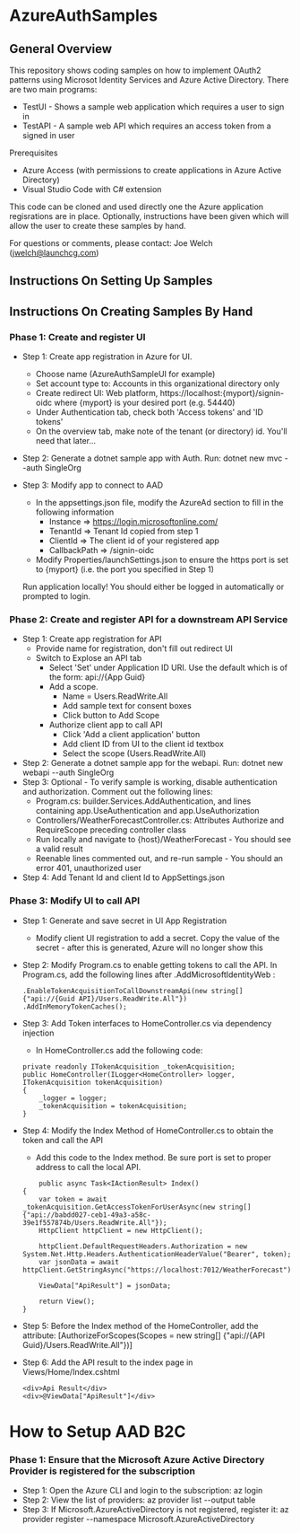 # AzureAuthSamples

## General Overview
This repository shows coding samples on how to implement OAuth2 patterns using Microsot Identity Services and Azure Active Directory.  There are two main programs:
- TestUI - Shows a sample web application which requires a user to sign in
- TestAPI - A sample web API which requires an access token from a signed in user

Prerequisites
- Azure Access (with permissions to create applications in Azure Active Directory)
- Visual Studio Code with C# extension

This code can be cloned and used directly one the Azure application regisrations are in place.  Optionally, instructions have been given which will allow the user to create these samples by hand.

For questions or comments, please contact: Joe Welch (jwelch@launchcg.com)

## Instructions On Setting Up Samples

## Instructions On Creating Samples By Hand

### Phase 1: Create and register UI

- Step 1: Create app registration in Azure for UI. 
    - Choose name (AzureAuthSampleUI for example)
    - Set account type to: Accounts in this organizational directory only
    - Create redirect UI: Web platform, https://localhost:{myport}/signin-oidc  where {myport} is your desired port (e.g. 54440)
    - Under Authentication tab, check both 'Access tokens' and 'ID tokens'
    - On the overview tab, make note of the tenant (or directory) id.  You'll need that later...
- Step 2: Generate a dotnet sample app with Auth.  Run: dotnet new mvc --auth SingleOrg
- Step 3: Modify app to connect to AAD
    - In the appsettings.json file, modify the AzureAd section to fill in the following information
        - Instance => https://login.microsoftonline.com/
        - TenantId => Tenant Id copied from step 1
        - ClientId => The client id of your registered app
        - CallbackPath => /signin-oidc
    - Modify Properties/launchSettings.json to ensure the https port is set to {myport} (i.e. the port you specified in Step 1)

    Run application locally!  You should either be logged in automatically or prompted to login.

### Phase 2: Create and register API for a downstream API Service

- Step 1: Create app registration for API
    - Provide name for registration, don't fill out redirect UI
    - Switch to Explose an API tab
        - Select 'Set' under Application ID URI.  Use the default which is of the form: api://{App Guid}
        - Add a scope.  
            - Name = Users.ReadWrite.All
            - Add sample text for consent boxes
            - Click button to Add Scope
        - Authorize client app to call API
            - Click 'Add a client application' button
            - Add client ID from UI to the client id textbox
            - Select the scope (Users.ReadWrite.All)
- Step 2: Generate a dotnet sample app for the webapi.  Run: dotnet new webapi --auth SingleOrg
- Step 3: Optional - To verify sample is working, disable authentication and authorization.  Comment out the following lines:
    - Program.cs: builder.Services.AddAuthentication, and lines containing app.UseAuthentication and app.UseAuthorization
    - Controllers/WeatherForecastController.cs: Attributes Authorize and RequireScope preceding controller class
    - Run locally and navigate to {host}/WeatherForecast    - You should see a valid result
    - Reenable lines commented out, and re-run sample       - You should an error 401, unauthorized user
- Step 4: Add Tenant Id and client Id to AppSettings.json

### Phase 3: Modify UI to call API
- Step 1: Generate and save secret in UI App Registration
    - Modify client UI registration to add a secret.  Copy the value of the secret - after this is generated, Azure will no longer show this

- Step 2: Modify Program.cs to enable getting tokens to call the API.
    In Program.cs, add the following lines after .AddMicrosoftIdentityWeb :
    ```
    .EnableTokenAcquisitionToCallDownstreamApi(new string[] {"api://{Guid API}/Users.ReadWrite.All"})
    .AddInMemoryTokenCaches();
    ```
- Step 3: Add Token interfaces to HomeController.cs via dependency injection
    - In HomeController.cs add the following code: 
    ```
    private readonly ITokenAcquisition _tokenAcquisition;
    public HomeController(ILogger<HomeController> logger, ITokenAcquisition tokenAcquisition)
    {
        _logger = logger;
        _tokenAcquisition = tokenAcquisition;
    }
    ```
- Step 4: Modify the Index Method of HomeController.cs to obtain the token and call the API
    - Add this code to the Index method.  Be sure port is set to proper address to call the local API.
    ```
        public async Task<IActionResult> Index()
    {
        var token = await _tokenAcquisition.GetAccessTokenForUserAsync(new string[] {"api://babdd027-ceb1-49a3-a58c-39e1f557874b/Users.ReadWrite.All"});
        HttpClient httpClient = new HttpClient();

        httpClient.DefaultRequestHeaders.Authorization = new System.Net.Http.Headers.AuthenticationHeaderValue("Bearer", token);
        var jsonData = await httpClient.GetStringAsync("https://localhost:7012/WeatherForecast");

        ViewData["ApiResult"] = jsonData;

        return View();
    }
    ```
- Step 5: Before the Index method of the HomeController, add the attribute: [AuthorizeForScopes(Scopes = new string[] {"api://{API Guid}/Users.ReadWrite.All"})]
- Step 6: Add the API result to the index page in Views/Home/Index.cshtml
    ```
    <div>Api Result</div>
    <div>@ViewData["ApiResult"]</div>
    ```

# How to Setup AAD B2C
### Phase 1: Ensure that the Microsoft Azure Active Directory Provider is registered for the subscription
- Step 1: Open the Azure CLI and login to the subscription: az login
- Step 2: View the list of providers: az provider list --output table
- Step 3: If Microsoft.AzureActiveDirectory is not registered, register it: az provider register --namespace Microsoft.AzureActiveDirectory



